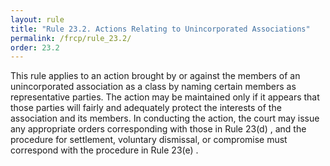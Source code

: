 ```yaml
---
layout: rule
title: "Rule 23.2. Actions Relating to Unincorporated Associations"
permalink: /frcp/rule_23.2/
order: 23.2
---
```


This rule applies to an action brought by or against the members of an unincorporated association as a class by naming certain members as representative parties. The action may be maintained only if it appears that those parties will fairly and adequately protect the interests of the association and its members. In conducting the action, the court may issue any appropriate orders corresponding with those in Rule 23(d) , and the procedure for settlement, voluntary dismissal, or compromise must correspond with the procedure in Rule 23(e) .

